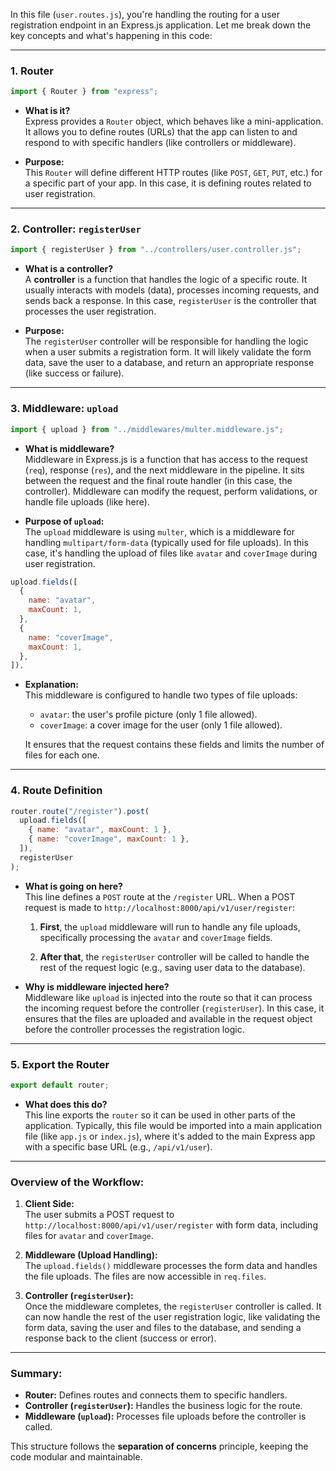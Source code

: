 In this file (`user.routes.js`), you're handling the routing for a user registration endpoint in an Express.js application. Let me break down the key concepts and what's happening in this code:

---

### 1. **Router**
```js
import { Router } from "express";
```
- **What is it?**  
  Express provides a `Router` object, which behaves like a mini-application. It allows you to define routes (URLs) that the app can listen to and respond to with specific handlers (like controllers or middleware).
  
- **Purpose:**  
  This `Router` will define different HTTP routes (like `POST`, `GET`, `PUT`, etc.) for a specific part of your app. In this case, it is defining routes related to user registration.

---

### 2. **Controller: `registerUser`**
```js
import { registerUser } from "../controllers/user.controller.js";
```
- **What is a controller?**  
  A **controller** is a function that handles the logic of a specific route. It usually interacts with models (data), processes incoming requests, and sends back a response. In this case, `registerUser` is the controller that processes the user registration.

- **Purpose:**  
  The `registerUser` controller will be responsible for handling the logic when a user submits a registration form. It will likely validate the form data, save the user to a database, and return an appropriate response (like success or failure).

---

### 3. **Middleware: `upload`**
```js
import { upload } from "../middlewares/multer.middleware.js";
```
- **What is middleware?**  
  Middleware in Express.js is a function that has access to the request (`req`), response (`res`), and the next middleware in the pipeline. It sits between the request and the final route handler (in this case, the controller). Middleware can modify the request, perform validations, or handle file uploads (like here).

- **Purpose of `upload`:**  
  The `upload` middleware is using `multer`, which is a middleware for handling `multipart/form-data` (typically used for file uploads). In this case, it's handling the upload of files like `avatar` and `coverImage` during user registration.

```js
upload.fields([
  {
    name: "avatar",
    maxCount: 1,
  },
  {
    name: "coverImage",
    maxCount: 1,
  },
]),
```
- **Explanation:**  
  This middleware is configured to handle two types of file uploads:
  - `avatar`: the user's profile picture (only 1 file allowed).
  - `coverImage`: a cover image for the user (only 1 file allowed).
  
  It ensures that the request contains these fields and limits the number of files for each one.

---

### 4. **Route Definition**
```js
router.route("/register").post(
  upload.fields([
    { name: "avatar", maxCount: 1 },
    { name: "coverImage", maxCount: 1 },
  ]),
  registerUser
);
```
- **What is going on here?**  
  This line defines a `POST` route at the `/register` URL. When a POST request is made to `http://localhost:8000/api/v1/user/register`:

  1. **First**, the `upload` middleware will run to handle any file uploads, specifically processing the `avatar` and `coverImage` fields.
  
  2. **After that**, the `registerUser` controller will be called to handle the rest of the request logic (e.g., saving user data to the database).

- **Why is middleware injected here?**  
  Middleware like `upload` is injected into the route so that it can process the incoming request before the controller (`registerUser`). In this case, it ensures that the files are uploaded and available in the request object before the controller processes the registration logic.

---

### 5. **Export the Router**
```js
export default router;
```
- **What does this do?**  
  This line exports the `router` so it can be used in other parts of the application. Typically, this file would be imported into a main application file (like `app.js` or `index.js`), where it's added to the main Express app with a specific base URL (e.g., `/api/v1/user`).

---

### Overview of the Workflow:
1. **Client Side:**  
   The user submits a POST request to `http://localhost:8000/api/v1/user/register` with form data, including files for `avatar` and `coverImage`.

2. **Middleware (Upload Handling):**  
   The `upload.fields()` middleware processes the form data and handles the file uploads. The files are now accessible in `req.files`.

3. **Controller (`registerUser`):**  
   Once the middleware completes, the `registerUser` controller is called. It can now handle the rest of the user registration logic, like validating the form data, saving the user and files to the database, and sending a response back to the client (success or error).

---

### Summary:
- **Router:** Defines routes and connects them to specific handlers.
- **Controller (`registerUser`):** Handles the business logic for the route.
- **Middleware (`upload`):** Processes file uploads before the controller is called.
  
This structure follows the **separation of concerns** principle, keeping the code modular and maintainable.
